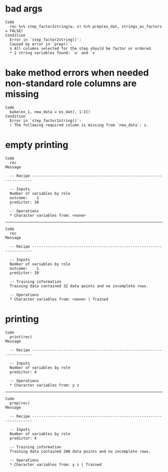 # bad args

    Code
      rec %>% step_factor2string(w, x) %>% prep(ex_dat, strings_as_factors = FALSE)
    Condition
      Error in `step_factor2string()`:
      Caused by error in `prep()`:
      x All columns selected for the step should be factor or ordered.
      * 2 string variables found: `w` and `x`

# bake method errors when needed non-standard role columns are missing

    Code
      bake(ex_1, new_data = ex_dat[, 1:3])
    Condition
      Error in `step_factor2string()`:
      ! The following required column is missing from `new_data`: z.

# empty printing

    Code
      rec
    Message
      
      -- Recipe ----------------------------------------------------------------------
      
      -- Inputs 
      Number of variables by role
      outcome:    1
      predictor: 10
      
      -- Operations 
      * Character variables from: <none>

---

    Code
      rec
    Message
      
      -- Recipe ----------------------------------------------------------------------
      
      -- Inputs 
      Number of variables by role
      outcome:    1
      predictor: 10
      
      -- Training information 
      Training data contained 32 data points and no incomplete rows.
      
      -- Operations 
      * Character variables from: <none> | Trained

# printing

    Code
      print(rec)
    Message
      
      -- Recipe ----------------------------------------------------------------------
      
      -- Inputs 
      Number of variables by role
      predictor: 4
      
      -- Operations 
      * Character variables from: y z

---

    Code
      prep(rec)
    Message
      
      -- Recipe ----------------------------------------------------------------------
      
      -- Inputs 
      Number of variables by role
      predictor: 4
      
      -- Training information 
      Training data contained 200 data points and no incomplete rows.
      
      -- Operations 
      * Character variables from: y z | Trained


